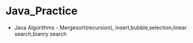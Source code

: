 # Java_Practice

* Java Algorithms - Mergesort(recursion), insert,bubble,selection,linear search,bianry search
